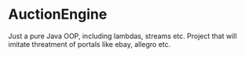 # AuctionEngine
Just a pure Java OOP, including lambdas, streams etc.
Project that will imitate threatment of portals like ebay, allegro etc.
